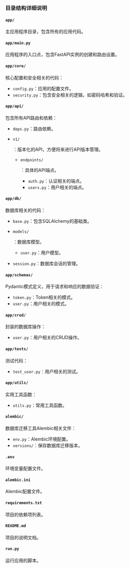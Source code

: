 ### 目录结构详细说明

#### `app/`

主应用程序目录，包含所有的应用代码。

#### `app/main.py`

应用程序的入口点，包含FastAPI实例的创建和路由设置。

#### `app/core/`

核心配置和安全相关的代码：

- `config.py`：应用的配置文件。
- `security.py`：包含安全相关的逻辑，如密码哈希和验证。

#### `app/api/`

包含所有API路由和依赖：

- `deps.py`：路由依赖。

- ```
  v1/
  ```

  ：版本化的API，方便将来进行API版本管理。

  - ```
    endpoints/
    ```

    ：具体的API端点。

    - `auth.py`：认证相关的端点。
    - `users.py`：用户相关的端点。

#### `app/db/`

数据库相关的代码：

- `base.py`：包含SQLAlchemy的基础类。

- ```
  models/
  ```

  ：数据库模型。

  - `user.py`：用户模型。

- `session.py`：数据库会话的管理。

#### `app/schemas/`

Pydantic模式定义，用于请求和响应的数据验证：

- `token.py`：Token相关的模式。
- `user.py`：用户相关的模式。

#### `app/crud/`

封装的数据库操作：

- `user.py`：用户相关的CRUD操作。

#### `app/tests/`

测试代码：

- `test_user.py`：用户相关的测试。

#### `app/utils/`

实用工具函数：

- `utils.py`：常用工具函数。

#### `alembic/`

数据库迁移工具Alembic相关文件：

- `env.py`：Alembic环境配置。
- `versions/`：保存数据库迁移版本。

#### `.env`

环境变量配置文件。

#### `alembic.ini`

Alembic配置文件。

#### `requirements.txt`

项目的依赖项列表。

#### `README.md`

项目的说明文档。

#### `run.py`

运行应用的脚本。